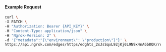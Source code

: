 <!-- Code generated for API Clients. DO NOT EDIT. -->

#### Example Request

```bash
curl \
-X PATCH \
-H "Authorization: Bearer {API_KEY}" \
-H "Content-Type: application/json" \
-H "Ngrok-Version: 2" \
-d '{"metadata":"{\"environment\": \"production\"}"}' \
https://api.ngrok.com/edges/https/edghts_2sJsSqxL92jKj0L9N9x4nA6b8QK/routes/edghtsrt_2sJsSqQaFWzzXll6WgWYbisWxG3
```
